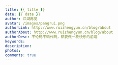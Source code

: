 ```yaml
---
title: {{ title }}
date: {{ date }} 
author: 江湖再见
avatar: /images/pangrui.png
authorLink: http://www.ruizhengyun.cn/blog/about
authorAbout: http://www.ruizhengyun.cn/blog/about
authorDesc: 不论码不码代码，都要做一枚快乐的前端
keywords: 
description: 
photos: 
comments: true
---
```


